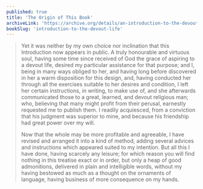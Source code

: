 ```yaml
---
published: true
title: 'The Origin of This Book'
archiveLink: 'https://archive.org/details/an-introduction-to-the-devout-life/page/n10?view=theater'
bookSlug: 'introduction-to-the-devout-life'
---
```


> Yet it was neither by my own choice nor inclination that this Introduction now appears in public. A truly honourable and virtuous soul, having some time since received of God the grace of aspiring to a devout life, desired my particular assistance for that purpose; and I, being in many ways obliged to her, and having long before discovered in her a warm disposition for this design, and, having conducted her through all the exercises suitable to her desires and condition, I left her certain instructions, in writing, to make use of, and she afterwards communicated those to a great, learned, and devout religious man; who, believing that many might profit from their perusal, earnestly requested me to publish them. I readily acquiesced, from a conviction that his judgment was superior to mine, and because his friendship had great power over my will.
>
> Now that the whole may be more profitable and agreeable, I have revised and arranged it into a kind of method, adding several advices and instructions which appeared suited to my intention. But all this I have done, having scarcely any leisure; for which reason you will find nothing in this treatise exact or in order, but only a heap of good admonitions, delivered in plain and intelligible words, without my having bestowed as much as a thought on the ornaments of language, having business of more consequence on my hands.